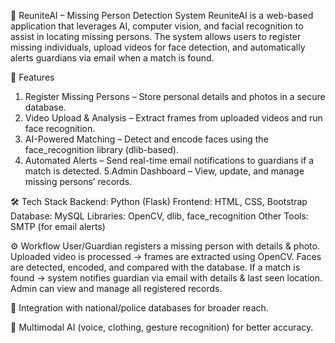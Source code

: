 🔎 ReuniteAI – Missing Person Detection System
ReuniteAI is a web-based application that leverages AI, computer vision, and facial recognition to assist in locating missing persons. The system allows users to register missing individuals, upload videos for face detection, and automatically alerts guardians via email when a match is found.

🚀 Features
1. Register Missing Persons – Store personal details and photos in a secure database.
2. Video Upload & Analysis – Extract frames from uploaded videos and run face recognition.
3. AI-Powered Matching – Detect and encode faces using the face_recognition library (dlib-based).
4. Automated Alerts – Send real-time email notifications to guardians if a match is detected.
5.Admin Dashboard – View, update, and manage missing persons’ records.

🛠️ Tech Stack
Backend: Python (Flask)
Frontend: HTML, CSS, Bootstrap
Database: MySQL
Libraries: OpenCV, dlib, face_recognition
Other Tools: SMTP (for email alerts)

⚙️ Workflow
User/Guardian registers a missing person with details & photo.
Uploaded video is processed → frames are extracted using OpenCV.
Faces are detected, encoded, and compared with the database.
If a match is found → system notifies guardian via email with details & last seen location.
Admin can view and manage all registered records.


🔗 Integration with national/police databases for broader reach.

🎯 Multimodal AI (voice, clothing, gesture recognition) for better accuracy.

